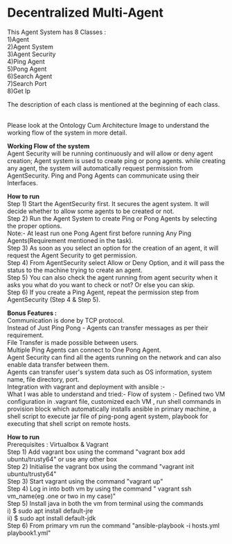# Decentralized Multi-Agent


This Agent System has 8 Classes : <br/>
1)Agent  <br/>
2)Agent System <br/>
3)Agent Security <br/>
4)Ping Agent <br/>
5)Pong Agent <br/>
6)Search Agent <br/>
7)Search Port <br/>
8)Get Ip <br/>

The description of each class is mentioned at the beginning of each class.  <br/>
 <br/>

Please look at the Ontology Cum Architecture Image to understand the working flow of the system in more detail.  <br/>

**Working Flow of the system** <br/>
Agent Security will be running continuously and will allow or deny agent creation;  Agent system is used to create ping or pong agents. while creating any agent, the system will automatically request permission from AgentSecurity. Ping and Pong Agents can communicate using their Interfaces. <br/>

**How to run**   <br/>
Step 1) Start the AgentSecurity first. It secures the agent system. It will decide whether to allow some agents to be created or not. <br/>
Step 2) Run the Agent System to create Ping or Pong Agents by selecting the proper options. <br/>
Note:- At least run one Pong Agent first before running Any Ping Agents(Requirement mentioned in the task). <br/>
Step 3) As soon as you select an option for the creation of an agent, it will request the Agent Security to get permission. <br/>
Step 4) From AgentSecurity select Allow or Deny Option, and it will pass the status to the machine trying to create an agent. <br/>
Step 5) You can also check the agent running from agent security when it asks you what do you want to check or not? Or else you can skip. <br/>
Step 6) If you create a Ping Agent, repeat the permission step from AgentSecurity (Step 4 & Step 5).<br/>





**Bonus Features :**  <br/>
Communication is done by TCP protocol. <br/>
Instead of Just Ping Pong - Agents can transfer messages as per their requirement. <br/>
File Transfer is made possible between users. <br/>
Multiple Ping Agents can connect to One Pong Agent.  <br/>
Agent Security can find all the agents running on the network and can also enable data transfer between them.  <br/>
Agents can transfer user's system data such as OS information,  system name, file directory, port.  <br/>
Integration with vagrant and deployment with ansible :- <br/>
What I was able to understand and tried:- Flow of system :- Defined two VM configuration in .vagrant file, customized each VM , run shell commands in provision block which automatically installs ansible in primary machine, a shell script to execute jar file of ping-pong agent system, playbook for executing that shell script on remote hosts.<br/>

**How to run** <br/>
Prerequisites : Virtualbox & Vagrant <br/>
Step 1) Add vagrant box using the command "vagrant box add ubuntu/trusty64"  or use any other box<br/>
Step 2) Initialise the vagrant box using the command "vagrant init ubuntu/trusty64" <br/>
Step 3) Start vagrant using the command "vagrant up" <br/>
Step 4) Log in into both vm by using the command " vagrant ssh vm_name(eg .one  or two in my case)" <br/>
Step 5) Install java in both the vm from terminal using the commands <br/>i) $ sudo apt install default-jre <br/> ii) $ sudo apt install default-jdk <br/>
Step 6) From primary vm run the command "ansible-playbook -i hosts.yml playbook1.yml"<br/>


